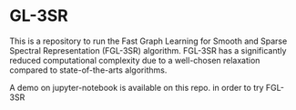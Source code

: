 # GL-3SR

This is a repository to run the Fast Graph Learning for Smooth and Sparse Spectral Representation (FGL-3SR) algorithm. FGL-3SR  has a significantly reduced computational complexity due to a well-chosen relaxation compared to state-of-the-arts algorithms.

A demo on jupyter-notebook is available on this repo. in order to try FGL-3SR

